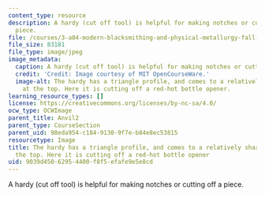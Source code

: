 ```yaml
---
content_type: resource
description: A hardy (cut off tool) is helpful for making notches or cutting off a
  piece.
file: /courses/3-a04-modern-blacksmithing-and-physical-metallurgy-fall-2008/9039d45062954400f8f5efafe9e5e8cd_009.jpg
file_size: 83181
file_type: image/jpeg
image_metadata:
  caption: A hardy (cut off tool) is helpful for making notches or cutting off a piece.
  credit: 'Credit: Image courtesy of MIT OpenCourseWare.'
  image-alt: The hardy has a triangle profile, and comes to a relatively sharp point
    at the top. Here it is cutting off a red-hot bottle opener.
learning_resource_types: []
license: https://creativecommons.org/licenses/by-nc-sa/4.0/
ocw_type: OCWImage
parent_title: Anvil2
parent_type: CourseSection
parent_uid: 98eda954-c184-9130-9f7e-b84e8ec53815
resourcetype: Image
title: The hardy has a triangle profile, and comes to a relatively sharp point at
  the top. Here it is cutting off a red-hot bottle opener
uid: 9039d450-6295-4400-f8f5-efafe9e5e8cd
---
```

A hardy (cut off tool) is helpful for making notches or cutting off a piece.